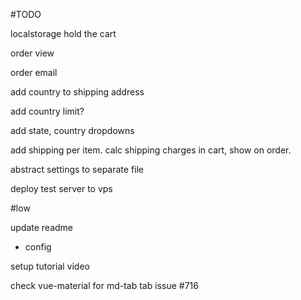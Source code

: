 #TODO

localstorage hold the cart

order view 

order email

add country to shipping address

add country limit?

add state, country dropdowns

add shipping per item. calc shipping charges in cart, show on order.

abstract settings to separate file

deploy test server to vps

#low

update readme
- config

setup tutorial video

check vue-material for md-tab tab issue #716